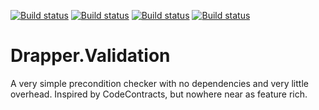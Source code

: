[![Build status](https://ci.appveyor.com/api/projects/status/477fd7xqvyl9avdr?svg=true)](https://ci.appveyor.com/project/sextondjc/drapper-validation)
[![Build status](https://travis-ci.org/sextondjc/Drapper.Validation.svg?branch=master)](https://travis-ci.org/sextondjc/Drapper.Validation.svg?branch=master)
[![Build status](https://buildstats.info/nuget/drapper)](https://www.nuget.org/packages/Drapper.Validation/)
[![Build status](https://scan.coverity.com/projects/12022/badge.svg)](https://scan.coverity.com/projects/sextondjc-drapper-validation)

# Drapper.Validation
A very simple precondition checker with no dependencies and very little overhead. 
Inspired by CodeContracts, but nowhere near as feature rich. 
